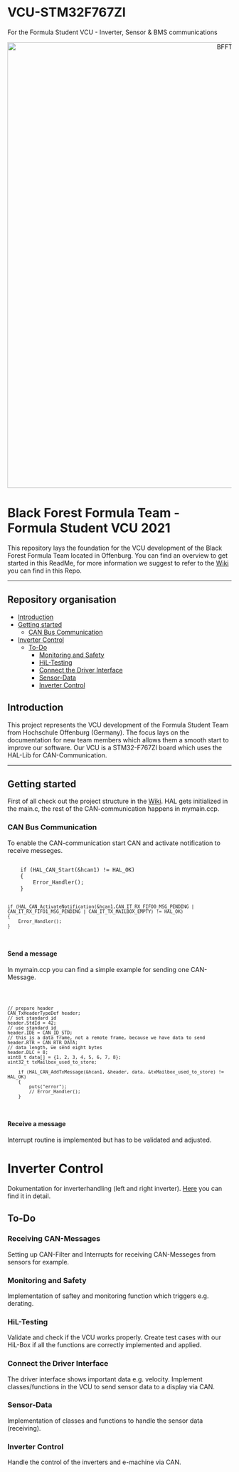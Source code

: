 # VCU-STM32F767ZI
For the Formula Student VCU - Inverter, Sensor &amp; BMS communications
<p align="center">
  <a href="https://blackforestformula.hs-offenburg.de/">
    <img alt="BFFT_Logo" title="BFFT" src="https://scontent-frt3-1.xx.fbcdn.net/v/t1.0-9/69419451_117866062911797_4569414645357477888_o.jpg?_nc_cat=107&ccb=1-3&_nc_sid=973b4a&_nc_ohc=b5rqMomf8_AAX8x_CMD&_nc_ht=scontent-frt3-1.xx&oh=7ab30784f93fdf5ad846196156f856e6&oe=606D20C4" width="1000">
  </a>
</p>

# Black Forest Formula Team - Formula Student VCU 2021

This repository lays the foundation for the VCU development of the Black Forest Formula Team located in Offenburg. You can find an overview to get started in this ReadMe, for more information we suggest to refer to the [Wiki](https://github.com/Black-Forest-Formula-Team/VCU-STM32F767ZI/wiki) you can find in this Repo.
____________________


## Repository organisation

<!-- START doctoc generated TOC please keep comment here to allow auto update -->
<!-- DON'T EDIT THIS SECTION, INSTEAD RE-RUN doctoc TO UPDATE -->


  - [Introduction](#introduction)
  - [Getting started](#getting-started)
    - [CAN Bus Communication](#can-bus-communication)
- [Inverter Control](#inverter-control)
  - [To-Do](#to-do)
    - [Monitoring and Safety](#monitoring-and-safety)
    - [HiL-Testing](#hil-testing)
    - [Connect the Driver Interface](#connect-the-driver-interface)
    - [Sensor-Data](#sensor-data)
    - [Inverter Control](#inverter-control-1)

<!-- END doctoc generated TOC please keep comment here to allow auto update -->

## Introduction
This project represents the VCU development of the Formula Student Team from Hochschule Offenburg (Germany). The focus lays on the documentation for new team members which allows them a smooth start to improve our software.
Our VCU is a STM32-F767ZI board which uses the HAL-Lib for CAN-Communication.


____________________
## Getting started
First of all check out the project structure in the [Wiki](https://github.com/Black-Forest-Formula-Team/VCU-STM32F767ZI/wiki/Project-Structure).
HAL gets initialized in the main.c, the rest of the CAN-communication happens in mymain.ccp.



### CAN Bus Communication
To enable the CAN-communication start CAN and activate notification to receive messeges.


<p><code>
	if (HAL_CAN_Start(&hcan1) != HAL_OK)
	{
		Error_Handler();
	}

	if (HAL_CAN_ActivateNotification(&hcan1,CAN_IT_RX_FIFO0_MSG_PENDING | CAN_IT_RX_FIFO1_MSG_PENDING | CAN_IT_TX_MAILBOX_EMPTY) != HAL_OK)
	{
		Error_Handler();
	}
  </code></p>

#### Send a message
In mymain.ccp you can find a simple example for sending one CAN-Message.

<p><code>

	// prepare header
	CAN_TxHeaderTypeDef header;
	// set standard id
	header.StdId = 42;
	// use standard id
	header.IDE = CAN_ID_STD;
	// this is a data frame, not a remote frame, because we have data to send
	header.RTR = CAN_RTR_DATA;
	// data length, we send eight bytes
	header.DLC = 8;
	uint8_t data[] = {1, 2, 3, 4, 5, 6, 7, 8};
	uint32_t txMailbox_used_to_store;

		if (HAL_CAN_AddTxMessage(&hcan1, &header, data, &txMailbox_used_to_store) != HAL_OK)
		{
			puts("error");
			// Error_Handler();
		}
  </code></p>

#### Receive a message
Interrupt routine is implemented but has to be validated and adjusted.


# Inverter Control
Dokumentation for inverterhandling (left and right inverter). [Here](https://github.com/Black-Forest-Formula-Team/VCU-STM32F767ZI/wiki/Inverter-Control) you can find it in detail.

## To-Do

### Receiving CAN-Messages
Setting up CAN-Filter and Interrupts for receiving CAN-Messeges from sensors for example.

### Monitoring and Safety
Implementation of saftey and monitoring function which triggers e.g. derating.

### HiL-Testing
Validate and check if the VCU works properly. Create test cases with our HiL-Box if all the functions are correctly implemented and applied.

### Connect the Driver Interface
The driver interface shows important data e.g. velocity. Implement classes/functions in the VCU to send sensor data to a display via CAN.

### Sensor-Data
Implementation of classes and functions to handle the sensor data (receiving).

### Inverter Control
Handle the control of the inverters and e-machine via CAN.
